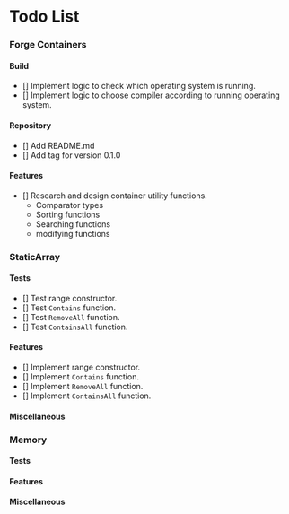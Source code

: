 # Todo List

### Forge Containers
   #### Build
   - [] Implement logic to check which operating system is running.
   - [] Implement logic to choose compiler according to running operating system.

   #### Repository
   - [] Add README.md
   - [] Add tag for version 0.1.0

   #### Features
   - [] Research and design container utility functions.
       - Comparator types
       - Sorting functions
       - Searching functions
       - modifying functions

### StaticArray
   #### Tests
   - [] Test range constructor.
   - [] Test `Contains` function.
   - [] Test `RemoveAll` function.
   - [] Test `ContainsAll` function.

   #### Features
   - [] Implement range constructor.
   - [] Implement `Contains` function.
   - [] Implement `RemoveAll` function.
   - [] Implement `ContainsAll` function.

   #### Miscellaneous

### Memory
   #### Tests

   #### Features

   #### Miscellaneous
